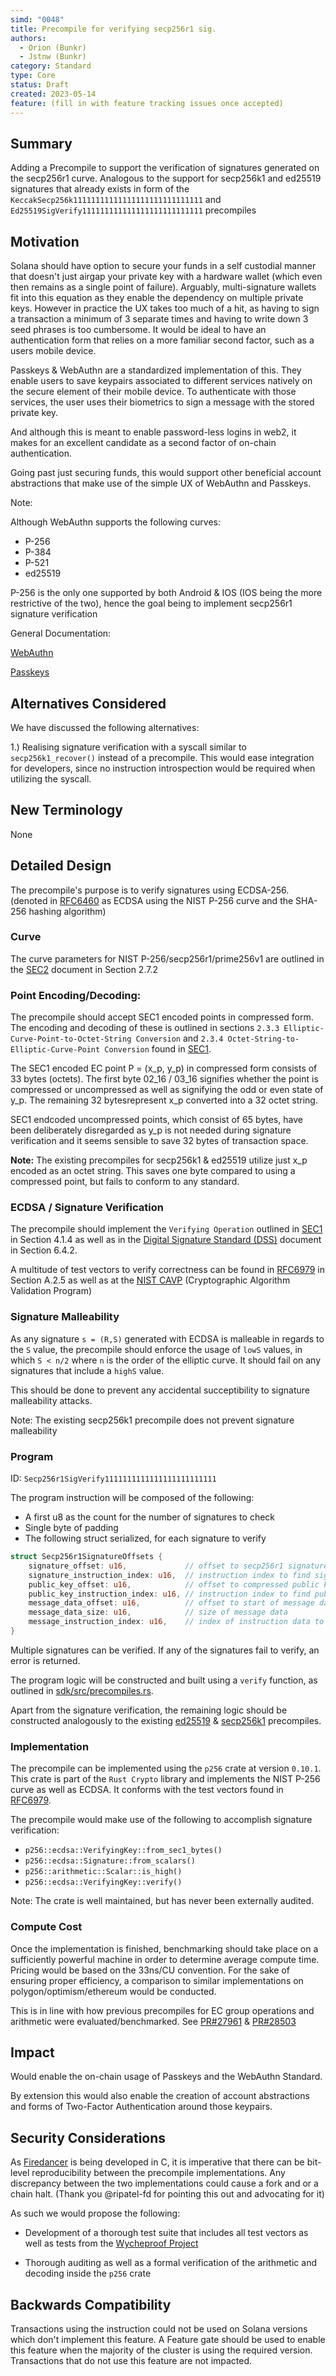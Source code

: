 ```yaml
---
simd: "0048"
title: Precompile for verifying secp256r1 sig.
authors:
  - Orion (Bunkr)
  - Jstnw (Bunkr)
category: Standard
type: Core
status: Draft
created: 2023-05-14
feature: (fill in with feature tracking issues once accepted)
---
```


## Summary

Adding a Precompile to support the verification of signatures
generated on the secp256r1 curve.
Analogous to the support for secp256k1 and ed25519 signatures that already
exists in form of
the `KeccakSecp256k11111111111111111111111111111` and 
`Ed25519SigVerify111111111111111111111111111`
precompiles

## Motivation

Solana should have option to secure your funds in a self custodial manner that
doesn't just airgap your private key with a hardware wallet (which even then
remains as a single point of failure). Arguably, multi-signature wallets fit
into this equation as they enable the dependency on multiple private keys.
However in practice the UX takes too much of a hit, as having to sign a
transaction a minimum of 3 separate times and having to write down 3 seed
phrases is too cumbersome. It would be ideal to have an authentication form that
relies on a more familiar second factor, such as a users mobile device.

Passkeys & WebAuthn are a standardized implementation of this. They enable users
to save keypairs associated to different services natively on the secure
element of their mobile device. To authenticate with those services, the user
uses their biometrics to sign a message with the stored private key.

And although this is meant to enable password-less logins in web2, it makes for
an excellent candidate as a second factor of on-chain authentication.

Going past just securing funds, this would support other beneficial account
abstractions that make use of the simple UX of WebAuthn and Passkeys.

Note:

Although WebAuthn supports the following curves:

- P-256
- P-384
- P-521
- ed25519

P-256 is the only one supported by both Android & IOS (IOS being the more
restrictive of the two), hence the goal being to implement secp256r1 signature
verification

General Documentation:

[WebAuthn](https://webauthn.io/)

[Passkeys](https://fidoalliance.org/passkeys/)

## Alternatives Considered

We have discussed the following alternatives:

1.) Realising signature verification with a syscall similar
to `secp256k1_recover()` instead of a precompile. This would ease
integration for developers, since no instruction introspection would be
required when utilizing the syscall.

## New Terminology

None

## Detailed Design

The precompile's purpose is to verify signatures using ECDSA-256.
(denoted in [RFC6460](https://www.ietf.org/rfc/rfc6460.txt) as
ECDSA using the NIST P-256 curve and the SHA-256 hashing algorithm)

### Curve 

The curve parameters for NIST P-256/secp256r1/prime256v1 are 
outlined in the [SEC2](https://www.secg.org/SEC2-Ver-1.0.pdf#page=21)
document in Section 2.7.2

### Point Encoding/Decoding:

The precompile should accept SEC1 encoded points in compressed form.
The encoding and decoding of these is outlined in sections 
`2.3.3 Elliptic-Curve-Point-to-Octet-String Conversion` 
and `2.3.4 Octet-String-to-Elliptic-Curve-Point Conversion`
found in [SEC1](https://www.secg.org/sec1-v2.pdf#page=16).

The SEC1 encoded EC point P = (x_p, y_p) 
in compressed form consists of 33 bytes (octets). 
The first byte 02_16 / 03_16 signifies
whether the point is compressed or uncompressed as well as 
signifying the odd or even state of y_p. The 
remaining 32 bytesrepresent x_p converted 
into a 32 octet string.

SEC1 endcoded uncompressed points, which consist of 65 bytes, 
have been deliberately disregarded as y_p is not needed
during signature verification and it seems sensible to save 32 
bytes of transaction space.

**Note:** The existing precompiles for secp256k1 & ed25519 utilize 
just x_p encoded as an octet string. This saves one byte 
compared to using a compressed point, but fails to conform to any standard.

### ECDSA / Signature Verification

The precompile should implement the `Verifying Operation` outlined in 
[SEC1](https://www.secg.org/sec1-v2.pdf#page=52)
in Section 4.1.4 as well as in the 
[Digital Signature Standard (DSS)](https://nvlpubs.nist.gov/nistpubs/FIPS/NIST.FIPS.186-5.pdf#page=36)
document in Section 6.4.2.

A multitude of test vectors to verify correctness can 
be found in 
[RFC6979](https://datatracker.ietf.org/doc/html/rfc6979#appendix-A.2.5) 
in Section A.2.5 as well as at the 
[NIST CAVP](https://csrc.nist.gov/Projects/cryptographic-algorithm-validation-program/digital-signatures#ecdsa2vs)
(Cryptographic Algorithm Validation Program)


### Signature Malleability

As any signature `s = (R,S)` generated with ECDSA is malleable 
in regards to the `S` value, the precompile should enforce the usage
of `lowS` values, in which `S < n/2` where `n` is the order of 
the elliptic curve.
It should fail on any signatures that include a `highS` value.

This should be done to prevent any accidental succeptibility to
signature malleability attacks.

Note: The existing secp256k1 precompile does not prevent signature malleability

### Program

ID: `Secp256r1SigVerify1111111111111111111111111`

The program instruction will be composed of the following:

- A first u8 as the count for the number of signatures to check
- Single byte of padding
- The following struct serialized, for each signature to verify

  
```rust
struct Secp256r1SignatureOffsets {
    signature_offset: u16,             // offset to secp256r1 signature of 64 bytes
    signature_instruction_index: u16,  // instruction index to find signature
    public_key_offset: u16,            // offset to compressed public key of 33 bytes
    public_key_instruction_index: u16, // instruction index to find public key
    message_data_offset: u16,          // offset to start of message data
    message_data_size: u16,            // size of message data
    message_instruction_index: u16,    // index of instruction data to get msg data
}
```

Multiple signatures can be verified. If any of the signatures fail to verify,
an error is returned.

The program logic will be constructed and built using a `verify`
function, as outlined in
[sdk/src/precompiles.rs](https://github.com/solana-labs/solana/blob/9ffbe2afd8ab5b972c4ad87d758866a3e1bb87fb/sdk/src/precompiles.rs).

Apart from the signature verification, the remaining 
logic should be constructed analogously to the existing
[ed25519](https://github.com/solana-labs/solana/blob/master/sdk/src/ed25519_instruction.rs)
& [secp256k1](https://github.com/solana-labs/solana/blob/9ffbe2afd8ab5b972c4ad87d758866a3e1bb87fb/sdk/src/secp256k1_instruction.rs#L4)
precompiles.

### Implementation

The precompile can be implemented using the `p256` crate at version `0.10.1`.
This crate is part of the `Rust Crypto` library and implements
the NIST P-256 curve as well as ECDSA.
It conforms with the test vectors found in 
[RFC6979](https://datatracker.ietf.org/doc/html/rfc6979#appendix-A.2.5).

The precompile would make use of the following to accomplish signature
verification:

- `p256::ecdsa::VerifyingKey::from_sec1_bytes()`
- `p256::ecdsa::Signature::from_scalars()`
- `p256::arithmetic::Scalar::is_high()`
- `p256::ecdsa::VerifyingKey::verify()`

Note: The crate is well maintained, but has never been externally audited.

### Compute Cost

Once the implementation is finished, benchmarking should take place on a
sufficiently powerful machine in order to determine average compute time.
Pricing would be based on the 33ns/CU convention. For
the sake of ensuring proper efficiency, a comparison to similar implementations
on polygon/optimism/ethereum would be conducted.

This is in line with how previous precompiles for EC group operations and
arithmetic were evaluated/benchmarked.
See [PR#27961](https://github.com/solana-labs/solana/pull/27961) & [PR#28503](https://github.com/solana-labs/solana/pull/28503)

## Impact

Would enable the on-chain usage of Passkeys and the WebAuthn Standard.

By extension this would also enable the creation of account abstractions and
forms of Two-Factor Authentication around those keypairs.

## Security Considerations

As [Firedancer](https://github.com/firedancer-io/firedancer) is being developed
in C, it is imperative that there can be bit-level reproducibility between 
the precompile implementations. Any discrepancy between the two implementations
could cause a fork and or a chain halt. (Thank you @ripatel-fd for pointing this
out and advocating for it)

As such we would propose the following:

- Development of a thorough test suite that includes all test vectors as well
as tests from the
[Wycheproof Project](https://github.com/google/wycheproof#project-wycheproof)

- Thorough auditing as well as a formal verification of the arithmetic and
decoding inside the `p256` crate

## Backwards Compatibility

Transactions using the instruction could not be used on Solana versions which don't
implement this feature. A Feature gate should be used to enable this feature
when the majority of the cluster is using the required version. Transactions
that do not use this feature are not impacted.
